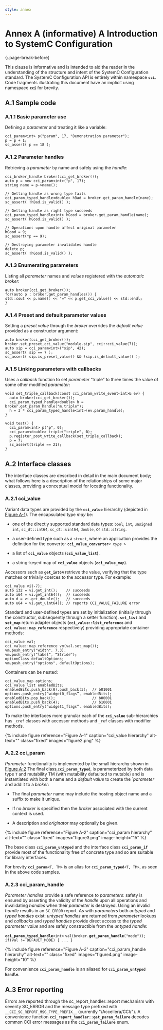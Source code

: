 ```yaml
---
style: annex
---
```


# Annex A **(informative)** A Introduction to SystemC Configuration
{:.page-break-before}

This clause is informative and is intended to aid the reader in the understanding of the structure and intent of the SystemC Configuration
standard. The SystemC Configuration API is entirely within namespace **`cci`**. Code fragments illustrating this document have an implicit
using namespace **`cci`** for brevity.

## A.1 Sample code

### A.1.1 Basic parameter use

Defining a *parameter* and treating it like a variable:

```
cci_param<int> p("param", 17, "Demonstration parameter");
p = p + 1;
sc_assert( p == 18 );
```

### A.1.2 Parameter handles

Retrieving a *parameter* by name and safely using the *handle*:

```
cci_broker_handle broker(cci_get_broker());
auto p = new cci_param<int>("p", 17);
string name = p->name();

// Getting handle as wrong type fails
cci_param_typed_handle<double> hBad = broker.get_param_handle(name);
sc_assert( !hBad.is_valid() );

// Getting handle as right type succeeds
cci_param_typed_handle<int> hGood = broker.get_param_handle(name);
sc_assert( hGood.is_valid() );

// Operations upon handle affect original parameter
hGood = 9;
sc_assert(*p == 9);

// Destroying parameter invalidates handle
delete p;
sc_assert( !hGood.is_valid() );
```

### A.1.3 Enumerating parameters

Listing all *parameter* names and *values* registered with the *automatic broker*:

```
auto broker(cci_get_broker());
for(auto p : broker.get_param_handles()) {
std::cout << p.name() << "=" << p.get_cci_value() << std::endl;
}
```

### A.1.4 Preset and default parameter values

Setting a *preset value* through the *broker* overrides the *default value* provided as a constructor argument:

```
auto broker(cci_get_broker());
broker.set_preset_cci_value("module.sip", cci::cci_value(7));
auto sip = cci_param<int>("sip", 42);
sc_assert( sip == 7 );
sc_assert( sip.is_preset_value() && !sip.is_default_value() );
```

### A.1.5 Linking parameters with callbacks

Uses a *callback* function to set *parameter* “triple” to three times the value of some other modified *parameter*:

```
void set_triple_callback(const cci_param_write_event<int>& ev) {
  auto broker(cci_get_broker());
  cci_param_typed_handle<double> h = broker.get_param_handle("m.triple");
  h = 3 * cci_param_typed_handle<int>(ev.param_handle);
}

void test() {
  cci_param<int> p("p", 0);
  cci_param<double> triple("triple", 0);
  p.register_post_write_callback(set_triple_callback);
  p = 7;
  sc_assert(triple == 21);
}
```

## A.2  Interface classes

The interface classes are described in detail in the main document body; what follows here is a description of the relationships of some
major classes, providing a conceptual model for locating functionality.

### A.2.1 cci_value

Variant data types are provided by the **`cci_value`** hierarchy (depicted in [Figure A-1](#figure-a-1)). The encapsulated type *may* be:

 -  one of the directly supported standard data types: `bool`, `int`,
    `unsigned int`, `sc_dt::int64`, `sc_dt::uint64`, `double`, or
    `std::string`.

 -  a user-defined type such as a `struct`, where an application provides
    the definition for the converter **`cci_value_converter`**`< `*`type`*` >`

 -  a list of **`cci_value`** objects (**`cci_value_list`**).

 -  a string-keyed map of **`cci_value`** objects (**`cci_value_map`**).

Accessors such as **`get_int64`** retrieve the value, verifying that the type matches or trivially coerces to the accessor type. For
example:

```
cci_value vi(-7);
auto i32 = vi.get_int();    // succeeds
auto i64 = vi.get_int64();  // succeeds
auto d = vi.get_double();   // succeeds
auto u64 = vi.get_uint64(); // reports CCI_VALUE_FAILURE error
```

Standard and user-defined types are set by initialization (initially through the constructor, subsequently through a setter function).
**`set_list`** and **`set_map`** return adapter objects (**`cci_value::list_reference`** and **`cci_value::map_reference`** respectively) providing appropriate container methods:

```
cci_value val;
cci_value::map_reference vm(val.set_map());
vm.push_entry("width", 7.3);
vm.push_entry("label", “Stride”);
optionClass defaultOptions;
vm.push_entry("options", defaultOptions);
```

Containers can be nested:

```
cci_value_map options;
cci_value_list enabledBits;
enabledBits.push_back(0).push_back(3);  // b01001
options.push_entry(“widget0_flags”, enabledBits);
enabledBits.pop_back();                 // b00001
enabledBits.push_back(4);               // b10001
options.push_entry(“widget1_flags”, enabledBits);
```

To make the interfaces more granular each of the **`cci_value`** sub-hierarchies has `_cref` classes with accessor methods and `_ref`
classes with modifier methods.

{% include figure
   reference="Figure A-1"
   caption="cci_value hierarchy"
   alt-text=""
   class="fixed"
   images="figure2.png"
%}


### A.2.2  cci_param

*Parameter* functionality is implemented by the small hierarchy shown in [Figure A-2](#figure-a-2) The final class,**`cci_param_typed`**, is parameterized by both data type `T` and mutability TM (with mutability defaulted to mutable) and is instantiated with both a name and a *default value* to create the `*parameter* and add it to a *broker*:

 -  The final *parameter* name may include the hosting object name and a suffix to make it unique.

 -  If no *broker* is specified then the *broker* associated with the current context is used.

 -  A description and *originator* may optionally be given.

{% include figure
   reference="Figure A-2"
   caption="cci_param hierarchy"
   alt-text=""
   class="fixed"
   images="figure3.png"
   image-height="15"
%}

The base class **`cci_param_untyped`** and the interface class **`cci_param_if`** provide most of the functionality free of concrete type and so are suitable for library interfaces.

For brevity **`cci_param`**`<T, TM>` is an alias for **`cci_param_typed`**`<T, TM>`, as seen in the above code samples.

### A.2.3 cci_param_handle

*Parameter handles* provide a safe reference to *parameters*: safety is ensured by asserting the validity of the *handle* upon all operations and invalidating *handles* when their *parameter* is destroyed. Using an invalid *handle* results in an `SC_ERROR` report. As with *parameters* both *untyped* and *typed handles* exist: *untyped handles* are returned from *parameter* lookups and *callbacks* and *typed handles* provide direct access to the *typed parameter value* and are safely constructible from the *untyped handle*:

**`cci_param_typed_handle`**`<int>` `val(broker.`**`get_param_handle`**`("mode")); if(val != DEFAULT_MODE) { ... }`

{% include figure
   reference="Figure A-3"
   caption="cci_param_handle hierarchy"
   alt-text=""
   class="fixed"
   images="figure4.png"
   image-height="10"
%}

For convenience **`cci_param_handle`** is an aliased for **`cci_param_untyped handle`**.

## A.3 Error reporting

Errors are reported through the sc_report_handler::report mechanism with severity SC_ERROR and the message type prefixed with `__CCI_SC_REPORT_MSG_TYPE_PREFIX__` (currently "/Accellera/CCI/"). A convenience function **`cci_report_handler::get_param_failure`** decodes common CCI error messages as the **`cci_param_failure`** enum.

